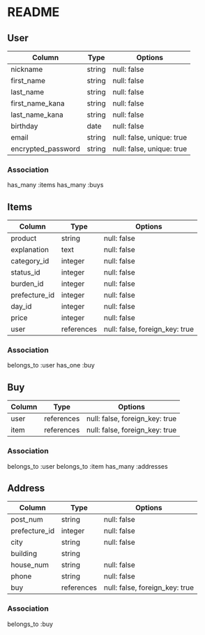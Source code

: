 # README

## User

|Column                     |Type    |Options                    |
| ------------------------- | ------ | ------------------------- |
| nickname                  | string | null: false               |
| first_name                | string | null: false               |
| last_name                 | string | null: false               |
| first_name_kana           | string | null: false               |
| last_name_kana            | string | null: false               |
| birthday                  | date   | null: false               |
| email                     | string | null: false, unique: true |
| encrypted_password        | string | null: false, unique: true |

### Association
has_many :items
has_many :buys


## Items

|Column         |Type        |Options                         |
| ------------- | ---------- | ------------------------------ |
| product       | string     | null: false                    |
| explanation   | text       | null: false                    |
| category_id   | integer    | null: false                    |
| status_id     | integer    | null: false                    |
| burden_id     | integer    | null: false                    |
| prefecture_id | integer    | null: false                    |
| day_id        | integer    | null: false                    |
| price         | integer    | null: false                    |
| user          | references | null: false, foreign_key: true |

### Association
belongs_to :user
has_one :buy


## Buy

|Column   |Type        |Options                         |
| ------- | ---------- | ------------------------------ |
| user    | references | null: false, foreign_key: true |
| item    | references | null: false, foreign_key: true |

### Association
belongs_to :user
belongs_to :item
has_many :addresses


## Address

|Column         |Type        |Options                         |
|-------------- | -----------| ------------------------------ |
| post_num      | string     | null: false                    |
| prefecture_id | integer    | null: false                    |
| city          | string     | null: false                    |
| building      | string     |                                |
| house_num     | string     | null: false                    |
| phone         | string     | null: false                    |
| buy           | references | null: false, foreign_key: true |

### Association
belongs_to :buy
